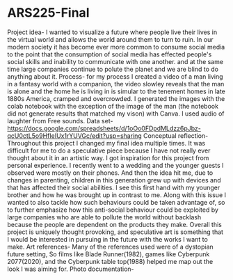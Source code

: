 # ARS225-Final
Project idea- I wanted to visualize a future where people live their lives in the virtual world and allows the world around them to turn to ruin. In our modern society it has become ever more common to consume social media to the point that the consumption of social media has effected people's social skills and inability to communicate with one another. and at the same time large companies continue to polute the planet and we are blind to do anything about it.
Process- for my process I created a video of a man living in a fantasy world with a companion, the video slowley reveals that the man is alone and the home he is living in is simular to the tenement homes in late 1880s America, cramped and overcrowded. I generated the images with the colab notebook with the exception of the image of the man (the notebook did not generate results that matched my vison) with Canva. I used audio of laughter from Free sounds.
Data set- https://docs.google.com/spreadsheets/d/1oOo0FDpdMLdzz6pJbz-qcU0ctL5o9HfIeIUx1rYUVGc/edit?usp=sharing 
Conceptual reflection- Throughout this project I changed my final idea multiple times. It was difficult for me to do a speculative piece because I have not really ever thought about it in an artistic way. I got inspiration for this project from personal experience. I recently went to a wedding and the younger guests I observed were mostly on their phones. And then the idea hit me, due to changes in parenting, children in this generation grew up with devices and that has affected their social abilities. I see this first hand with my younger brother and how he was brought up in contrast to me. Along with this issue I wanted to also tackle how such behaviours could be taken advantage of, so to further emphasize how this anti-social behaviour could be exploited by large companies who are able to pollute the world without backlash because the people are dependent on the products they make. Overall this project is uniquely thought provoking, and speculative art is something that I would be interested in pursuing in the future with the works I want to make.
Art references- Many of the references used were of a dystopian future setting, So films like Blade Runner(1982), games like Cyberpunk 2077(2020), and the Cyberpunk table top(1988) helped me map out the look I was aiming for. 
Photo documentation- 
